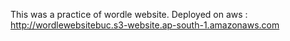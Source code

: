 This was a practice of wordle website.
Deployed on aws : http://wordlewebsitebuc.s3-website.ap-south-1.amazonaws.com
